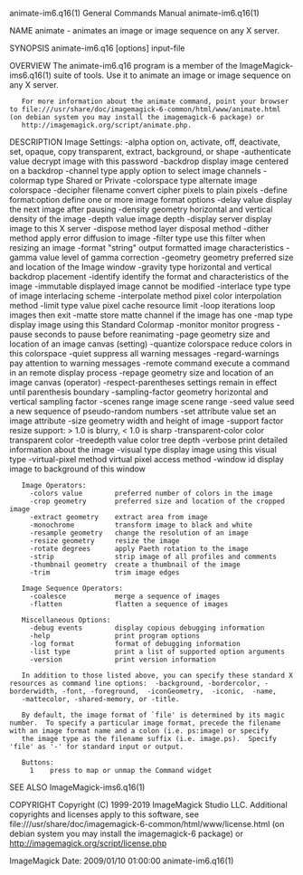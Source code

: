 animate-im6.q16(1)                                                                         General Commands Manual                                                                         animate-im6.q16(1)

NAME
       animate - animates an image or image sequence on any X server.

SYNOPSIS
       animate-im6.q16 [options] input-file

OVERVIEW
       The animate-im6.q16 program is a member of the ImageMagick-ims6.q16(1) suite of tools.  Use it to animate an image or image sequence on any X server.

       For more information about the animate command, point your browser to file:///usr/share/doc/imagemagick-6-common/html/www/animate.html (on debian system you may install the imagemagick-6 package) or
       http://imagemagick.org/script/animate.php.

DESCRIPTION
       Image Settings:
         -alpha option        on, activate, off, deactivate, set, opaque, copy
                               transparent, extract, background, or shape
         -authenticate value  decrypt image with this password
         -backdrop            display image centered on a backdrop
         -channel type        apply option to select image channels
         -colormap type       Shared or Private
         -colorspace type     alternate image colorspace
         -decipher filename   convert cipher pixels to plain pixels
         -define format:option
                              define one or more image format options
         -delay value         display the next image after pausing
         -density geometry    horizontal and vertical density of the image
         -depth value         image depth
         -display server      display image to this X server
         -dispose method      layer disposal method
         -dither method       apply error diffusion to image
         -filter type         use this filter when resizing an image
         -format "string"     output formatted image characteristics
         -gamma value         level of gamma correction
         -geometry geometry   preferred size and location of the Image window
         -gravity type        horizontal and vertical backdrop placement
         -identify            identify the format and characteristics of the image
         -immutable           displayed image cannot be modified
         -interlace type      type of image interlacing scheme
         -interpolate method  pixel color interpolation method
         -limit type value    pixel cache resource limit
         -loop iterations     loop images then exit
         -matte               store matte channel if the image has one
         -map type            display image using this Standard Colormap
         -monitor             monitor progress
         -pause               seconds to pause before reanimating
         -page geometry       size and location of an image canvas (setting)
         -quantize colorspace reduce colors in this colorspace
         -quiet               suppress all warning messages
         -regard-warnings     pay attention to warning messages
         -remote command      execute a command in an remote display process
         -repage geometry     size and location of an image canvas (operator)
         -respect-parentheses settings remain in effect until parenthesis boundary
         -sampling-factor geometry
                              horizontal and vertical sampling factor
         -scenes range        image scene range
         -seed value          seed a new sequence of pseudo-random numbers
         -set attribute value set an image attribute
         -size geometry       width and height of image
         -support factor      resize support: > 1.0 is blurry, < 1.0 is sharp
         -transparent-color color
                              transparent color
         -treedepth value     color tree depth
         -verbose             print detailed information about the image
         -visual type         display image using this visual type
         -virtual-pixel method
                              virtual pixel access method
         -window id           display image to background of this window

       Image Operators:
         -colors value        preferred number of colors in the image
         -crop geometry       preferred size and location of the cropped image
         -extract geometry    extract area from image
         -monochrome          transform image to black and white
         -resample geometry   change the resolution of an image
         -resize geometry     resize the image
         -rotate degrees      apply Paeth rotation to the image
         -strip               strip image of all profiles and comments
         -thumbnail geometry  create a thumbnail of the image
         -trim                trim image edges

       Image Sequence Operators:
         -coalesce            merge a sequence of images
         -flatten             flatten a sequence of images

       Miscellaneous Options:
         -debug events        display copious debugging information
         -help                print program options
         -log format          format of debugging information
         -list type           print a list of supported option arguments
         -version             print version information

       In addition to those listed above, you can specify these standard X resources as command line options:  -background, -bordercolor, -borderwidth, -font, -foreground,  -iconGeometry,  -iconic,  -name,
       -mattecolor, -shared-memory, or -title.

       By default, the image format of `file' is determined by its magic number.  To specify a particular image format, precede the filename with an image format name and a colon (i.e. ps:image) or specify
       the image type as the filename suffix (i.e. image.ps).  Specify 'file' as '-' for standard input or output.

       Buttons:
         1    press to map or unmap the Command widget

SEE ALSO
       ImageMagick-ims6.q16(1)

COPYRIGHT
       Copyright (C) 1999-2019 ImageMagick Studio LLC. Additional copyrights and licenses apply to this software, see file:///usr/share/doc/imagemagick-6-common/html/www/license.html (on debian system  you
       may install the imagemagick-6 package) or http://imagemagick.org/script/license.php

ImageMagick                                                                               Date: 2009/01/10 01:00:00                                                                        animate-im6.q16(1)
